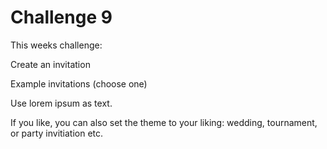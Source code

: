 # Challenge 9
This weeks challenge:

Create an invitation

Example invitations (choose one)

Use lorem ipsum as text.

If you like, you can also set the theme to your liking: wedding, tournament, or party invitiation etc.
